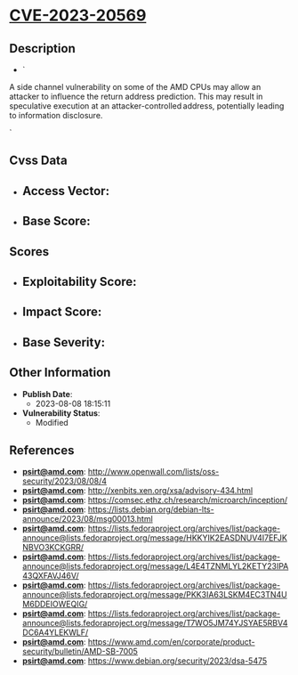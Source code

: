 
# [CVE-2023-20569](http://www.openwall.com/lists/oss-security/2023/08/08/4)

## Description

- `


A side channel vulnerability on some of the AMD CPUs may allow an attacker to influence the return address prediction. This may result in speculative execution at an attacker-controlled address, potentially leading to information disclosure.



















`

## Cvss Data

- **Access Vector**:
  - 
- **Base Score**:
  - 

## Scores

- **Exploitability Score**:
  - 
- **Impact Score**:
  - 
- **Base Severity**:
  - 

## Other Information

- **Publish Date**:
  - 2023-08-08 18:15:11
- **Vulnerability Status**:
  - Modified

## References

- **psirt@amd.com**: http://www.openwall.com/lists/oss-security/2023/08/08/4
- **psirt@amd.com**: http://xenbits.xen.org/xsa/advisory-434.html
- **psirt@amd.com**: https://comsec.ethz.ch/research/microarch/inception/
- **psirt@amd.com**: https://lists.debian.org/debian-lts-announce/2023/08/msg00013.html
- **psirt@amd.com**: https://lists.fedoraproject.org/archives/list/package-announce@lists.fedoraproject.org/message/HKKYIK2EASDNUV4I7EFJKNBVO3KCKGRR/
- **psirt@amd.com**: https://lists.fedoraproject.org/archives/list/package-announce@lists.fedoraproject.org/message/L4E4TZNMLYL2KETY23IPA43QXFAVJ46V/
- **psirt@amd.com**: https://lists.fedoraproject.org/archives/list/package-announce@lists.fedoraproject.org/message/PKK3IA63LSKM4EC3TN4UM6DDEIOWEQIG/
- **psirt@amd.com**: https://lists.fedoraproject.org/archives/list/package-announce@lists.fedoraproject.org/message/T7WO5JM74YJSYAE5RBV4DC6A4YLEKWLF/
- **psirt@amd.com**: https://www.amd.com/en/corporate/product-security/bulletin/AMD-SB-7005
- **psirt@amd.com**: https://www.debian.org/security/2023/dsa-5475
